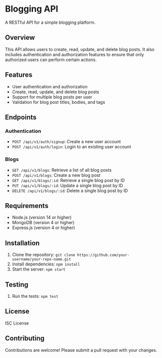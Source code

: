 # Blogging API

A RESTful API for a simple blogging platform.

## Overview

This API allows users to create, read, update, and delete blog posts. It also includes authentication and authorization features to ensure that only authorized users can perform certain actions.

## Features

- User authentication and authorization
- Create, read, update, and delete blog posts
- Support for multiple blog posts per user
- Validation for blog post titles, bodies, and tags

## Endpoints

### Authentication

- `POST /api/v1/auth/signup`: Create a new user account
- `POST /api/v1/auth/login`: Login to an existing user account

### Blogs

- `GET /api/v1/blogs`: Retrieve a list of all blog posts
- `POST /api/v1/blogs`: Create a new blog post
- `GET /api/v1/blogs/:id`: Retrieve a single blog post by ID
- `PUT /api/v1/blogs/:id`: Update a single blog post by ID
- `DELETE /api/v1/blogs/:id`: Delete a single blog post by ID

## Requirements

- Node.js (version 14 or higher)
- MongoDB (version 4 or higher)
- Express.js (version 4 or higher)

## Installation

1. Clone the repository: `git clone https://github.com/your-username/your-repo-name.git`
2. Install dependencies: `npm install`
3. Start the server: `npm start`

## Testing

1. Run the tests: `npm test`

## License

ISC License

## Contributing

Contributions are welcome! Please submit a pull request with your changes.